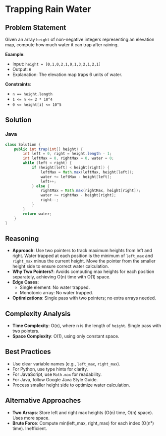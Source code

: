 # Trapping Rain Water

## Problem Statement
Given an array `height` of non-negative integers representing an elevation map, compute how much water it can trap after raining.

**Example**:
- Input: `height = [0,1,0,2,1,0,1,3,2,1,2,1]`
- Output: `6`
- Explanation: The elevation map traps 6 units of water.

**Constraints**:
- `n == height.length`
- `1 <= n <= 2 * 10^4`
- `0 <= height[i] <= 10^5`

## Solution

### Java
```java
class Solution {
    public int trap(int[] height) {
        int left = 0, right = height.length - 1;
        int leftMax = 0, rightMax = 0, water = 0;
        while (left < right) {
            if (height[left] < height[right]) {
                leftMax = Math.max(leftMax, height[left]);
                water += leftMax - height[left];
                left++;
            } else {
                rightMax = Math.max(rightMax, height[right]);
                water += rightMax - height[right];
                right--;
            }
        }
        return water;
    }
}
```

## Reasoning
- **Approach**: Use two pointers to track maximum heights from left and right. Water trapped at each position is the minimum of `left_max` and `right_max` minus the current height. Move the pointer from the smaller height side to ensure correct water calculation.
- **Why Two Pointers?**: Avoids computing max heights for each position separately, achieving O(n) time with O(1) space.
- **Edge Cases**:
  - Single element: No water trapped.
  - Monotonic array: No water trapped.
- **Optimizations**: Single pass with two pointers; no extra arrays needed.

## Complexity Analysis
- **Time Complexity**: O(n), where n is the length of `height`. Single pass with two pointers.
- **Space Complexity**: O(1), using only constant space.

## Best Practices
- Use clear variable names (e.g., `left_max`, `right_max`).
- For Python, use type hints for clarity.
- For JavaScript, use `Math.max` for readability.
- For Java, follow Google Java Style Guide.
- Process smaller height side to optimize water calculation.

## Alternative Approaches
- **Two Arrays**: Store left and right max heights (O(n) time, O(n) space). Uses more space.
- **Brute Force**: Compute min(left_max, right_max) for each index (O(n²) time). Inefficient.